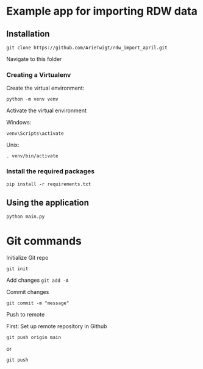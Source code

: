 # Example app for importing RDW data


## Installation

`git clone https://github.com/ArieTwigt/rdw_import_april.git`

Navigate to this folder


### Creating a Virtualenv


Create the virtual environment:

`python -m venv venv`

Activate the virtual environment

Windows:

`venv\Scripts\activate`

Unix:

`. venv/bin/activate`


### Install the required packages

`pip install -r requirements.txt`



## Using the application

`python main.py`



# Git commands

Initialize Git repo

`git init`

Add changes
`git add -A`

Commit changes

`git commit -m "message"`


Push to remote

First: Set up remote repository in Github

`git push origin main`

or

`git push`

